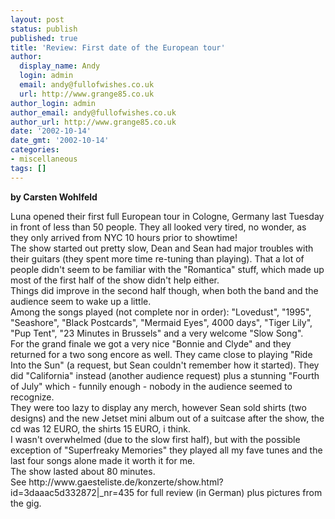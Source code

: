 ```yaml
---
layout: post
status: publish
published: true
title: 'Review: First date of the European tour'
author:
  display_name: Andy
  login: admin
  email: andy@fullofwishes.co.uk
  url: http://www.grange85.co.uk
author_login: admin
author_email: andy@fullofwishes.co.uk
author_url: http://www.grange85.co.uk
date: '2002-10-14'
date_gmt: '2002-10-14'
categories:
- miscellaneous
tags: []
---
```

<p><strong>by Carsten Wohlfeld</strong></p>
<p>Luna opened their first full European tour in Cologne, Germany last Tuesday in front of less than 50 people. They all looked very tired, no wonder, as they only arrived from NYC 10 hours prior to showtime!<br />The show started out pretty slow, Dean and Sean had major troubles with their guitars (they spent more time re-tuning than playing). That a lot of people didn't seem to be familiar with the "Romantica" stuff, which made up most of the first half of the show didn't help either.<br />Things did improve in the second half though, when both the band and the audience seem to wake up a little.<br />Among the songs played (not complete nor in order): "Lovedust", "1995", "Seashore", "Black Postcards", "Mermaid Eyes",  4000 days", "Tiger Lily", "Pup Tent", "23 Minutes in Brussels" and a very welcome "Slow Song".<br />For the grand finale we got a very nice "Bonnie and Clyde" and they returned for a two song encore as well. They came close to playing "Ride Into the Sun" (a request, but Sean couldn't remember how it started). They did "California" instead (another audience request) plus a stunning "Fourth of July" which - funnily enough - nobody in the audience seemed to recognize.<br />They were too lazy to display any merch, however Sean sold shirts (two designs) and the new Jetset mini album out of a suitcase after the show, the cd was 12 EURO, the shirts 15 EURO, i think.<br />I wasn't overwhelmed (due to the slow first half), but with the possible exception of "Superfreaky Memories" they played all my fave tunes and the last four songs alone made it worth it for me.<br />The show lasted about 80 minutes.<br />See http://www.gaesteliste.de/konzerte/show.html?id=3daaac5d332872|_nr=435 for full review (in German) plus pictures from the gig.</p>
